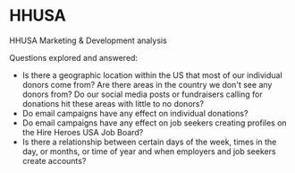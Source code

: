 # HHUSA
HHUSA Marketing &amp; Development analysis

Questions explored and answered:

<ul>
<li>Is there a geographic location within the US that most of our individual donors come
from? Are there areas in the country we don't see any donors from? Do our social media
  posts or fundraisers calling for donations hit these areas with little to no donors?</li>
  <li>Do email campaigns have any effect on individual donations?</li>
<li>Do email campaigns have any effect on job seekers creating profiles on the Hire Heroes
  USA Job Board?</li>
<li>Is there a relationship between certain days of the week, times in the day, or months, or
  time of year and when employers and job seekers create accounts?</li>
  </ul>
